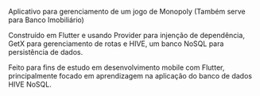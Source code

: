 Aplicativo para gerenciamento de um jogo de Monopoly (Também serve para Banco Imobiliário)

Construído em Flutter e usando Provider para injenção de dependência, GetX para gerenciamento de rotas e HIVE, um banco NoSQL para persistência de dados.

Feito para fins de estudo em desenvolvimento mobile com Flutter, principalmente focado em aprendizagem na aplicação do banco de dados HIVE NoSQL.
